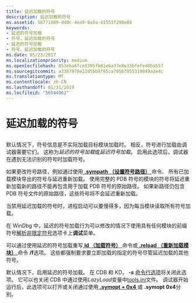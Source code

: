 ```yaml
---
title: 延迟加载的符号
description: 延迟加载的符号
ms.assetid: 58771089-dd0c-4ea9-8a9a-41553f290e88
keywords:
- 延迟的符号加载
- 符号，延迟加载的符号
- 延迟的符号加载
- 符号，延迟加载的符号
ms.date: 05/23/2017
ms.localizationpriority: medium
ms.openlocfilehash: 853eba6fce8395fb81e6a37e8e33bfefed0ba557
ms.sourcegitcommit: a33b7978e22d5bb9f65ca7056f955319049a2e4c
ms.translationtype: MT
ms.contentlocale: zh-CN
ms.lasthandoff: 01/31/2019
ms.locfileid: "56544962"
---
```

# <a name="deferred-symbol-loading"></a>延迟加载的符号


## <span id="ddk_deferred_symbol_loading_dbg"></span><span id="DDK_DEFERRED_SYMBOL_LOADING_DBG"></span>


默认情况下，符号信息是不实际加载目标模块加载时。 相反，符号进行加载由调试器需要它们。 这称为*延迟的符号加载*或*延迟符号加载*。 启用此选项后，调试器在遇到无法识别的符号时加载符号。

如果更改符号路径，例如通过使用[ **.sympath （设置符号路径）** ](-sympath--set-symbol-path-.md)命令、 所有已加载模块导出的符号与延迟重新加载。 使用完整的 PDB 符号的模块的符号将延迟重新加载新的路径不能再包含用于加载 PDB 符号的原始路径。 如果新路径仍包含 PDB 符号文件的原始路径，这些符号将不会延迟重新加载。

当禁用延迟加载的符号时，进程启动可以要慢得多，因为每当模块读取所有符号加载。

在 WinDbg 中，延迟的符号加载行为可以修改的情况下使用具有任何模块的前缀符号[解析非限定符号](debug---resolve-unqualified-symbols.md)选项卡上**调试**菜单。

可以通过使用延迟的符号加载重写[ **ld （加载符号）** ](ld--load-symbols-.md)命令或[ **.reload （重新加载模块）** ](-reload--reload-module-.md)命令 **/f**选项。 这些都强制要求要立即加载的指定的符号尽管延迟加载的其他符号。

默认情况下，启用延迟的符号加载。 在 CDB 和 KD， **-s** [命令行选项](command-line-options.md)将关闭此选项。 它可以也关闭 CDB 中通过使用*LazyLoad*变量中[tools.ini](configuring-tools-ini.md)文件。 调试器开始运行后，此选项可以打开或关闭通过使用[ **.symopt + 0x4** ](-symopt--set-symbol-options-.md)或 **.symopt 0x4**分别。

 

 





